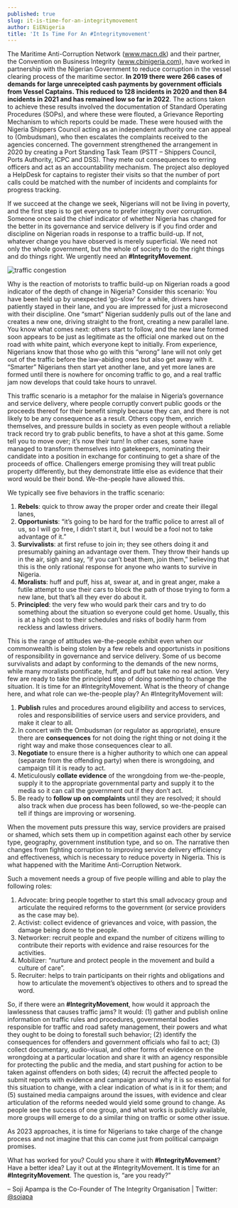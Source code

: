```yaml
---
published: true
slug: it-is-time-for-an-integritymovement
author: EiENigeria
title: 'It Is Time For An #Integritymovement'
---
```

The Maritime Anti-Corruption Network (www.macn.dk) and their partner, the Convention on Business Integrity (www.cbinigeria.com), have worked in partnership with the Nigerian Government to reduce corruption in the vessel clearing process of the maritime sector. **In 2019 there were 266 cases of demands for large unreceipted cash payments by government officials from Vessel Captains. This reduced to 128 incidents in 2020 and then 84 incidents in 2021 and has remained low so far in 2022**. The actions taken to achieve these results involved the documentation of Standard Operating Procedures (SOPs), and where these were flouted, a Grievance Reporting Mechanism to which reports could be made. These were housed with the Nigeria Shippers Council acting as an independent authority one can appeal to (Ombudsman), who then escalates the complaints received to the agencies concerned. The government strengthened the arrangement in 2020 by creating a Port Standing Task Team (PSTT – Shippers Council, Ports Authority, ICPC and DSS). They mete out consequences to erring officers and act as an accountability mechanism. The project also deployed a HelpDesk for captains to register their visits so that the number of port calls could be matched with the number of incidents and complaints for progress tracking.

If we succeed at the change we seek, Nigerians will not be living in poverty, and the first step is to get everyone to prefer integrity over corruption. Someone once said the chief indicator of whether Nigeria has changed for the better in its governance and service delivery is if you find order and discipline on Nigerian roads in response to a traffic build-up. If not, whatever change you have observed is merely superficial. We need not only the whole government, but the whole of society to do the right things and do things right.  We urgently need an **#IntegrityMovement**.

 
 ![traffic congestion]({{site.baseurl}}/media/prose-images/traffic.jpg)

 

Why is the reaction of motorists to traffic build-up on Nigerian roads a good indicator of the depth of change in Nigeria? Consider this scenario: You have been held up by unexpected ‘go-slow’ for a while, drivers have patiently stayed in their lane, and you are impressed for just a microsecond with their discipline. One “smart” Nigerian suddenly pulls out of the lane and creates a new one, driving straight to the front, creating a new parallel lane. You know what comes next: others start to follow, and the new lane formed soon appears to be just as legitimate as the official one marked out on the road with white paint, which everyone kept to initially. From experience, Nigerians know that those who go with this “wrong” lane will not only get out of the traffic before the law-abiding ones but also get away with it. “Smarter” Nigerians then start yet another lane, and yet more lanes are formed until there is nowhere for oncoming traffic to go, and a real traffic jam now develops that could take hours to unravel.

 

This traffic scenario is a metaphor for the malaise in Nigeria’s governance and service delivery, where people corruptly convert public goods or the proceeds thereof for their benefit simply because they can, and there is not likely to be any consequence as a result. Others copy them, enrich themselves, and pressure builds in society as even people without a reliable track record try to grab public benefits, to have a shot at this game. Some tell you to move over; it’s now their turn! In other cases, some have managed to transform themselves into gatekeepers, nominating their candidate into a position in exchange for continuing to get a share of the proceeds of office. Challengers emerge promising they will treat public property differently, but they demonstrate little else as evidence that their word would be their bond. We-the-people have allowed this.

 

 We typically see five behaviors in the traffic scenario:

1. **Rebels**: quick to throw away the proper order and create their illegal lanes,
2. **Opportunists**: “it’s going to be hard for the traffic police to arrest all of us, so I will go free, I didn’t start it, but I would be a fool not to take advantage of it.”
2. **Survivalists**: at first refuse to join in; they see others doing it and presumably gaining an advantage over them. They throw their hands up in the air, sigh and say, “if you can’t beat them, join them,” believing that this is the only rational response for anyone who wants to survive in Nigeria.
3. **Moralists**: huff and puff, hiss at, swear at, and in great anger, make a futile attempt to use their cars to block the path of those trying to form a new lane, but that’s all they ever do about it.
4. **Principled**: the very few who would park their cars and try to do something about the situation so everyone could get home. Usually, this is at a high cost to their schedules and risks of bodily harm from reckless and lawless drivers.  
 

This is the range of attitudes we-the-people exhibit even when our commonwealth is being stolen by a few rebels and opportunists in positions of responsibility in governance and service delivery. Some of us become survivalists and adapt by conforming to the demands of the new norms, while many moralists pontificate, huff, and puff but take no real action. Very few are ready to take the principled step of doing something to change the situation. It is time for an #IntegrityMovement. What is the theory of change here, and what role can we-the-people play? An #IntegrityMovement will:

1. **Publish** rules and procedures around eligibility and access to services, roles and responsibilities of service users and service providers, and make it clear to all.
2. In concert with the Ombudsman (or regulator as appropriate), ensure there are **consequences** for not doing the right thing or not doing it the right way and make those consequences clear to all.
3. **Negotiate** to ensure there is a higher authority to which one can appeal (separate from the offending party) when there is wrongdoing, and campaign till it is ready to act.
4. Meticulously **collate evidence** of the wrongdoing from we-the-people, supply it to the appropriate governmental party and supply it to the media so it can call the government out if they don’t act.
5. Be ready to **follow up on complaints** until they are resolved; it should also track when due process has been followed, so we-the-people can tell if things are improving or worsening.
 

When the movement puts pressure this way, service providers are praised or shamed, which sets them up in competition against each other by service type, geography, government institution type, and so on. The narrative then changes from fighting corruption to improving service delivery efficiency and effectiveness, which is necessary to reduce poverty in Nigeria. This is what happened with the Maritime Anti-Corruption Network.

Such a movement needs a group of five people willing and able to play the following roles:

1. Advocate: bring people together to start this small advocacy group and articulate the required reforms to the government (or service providers as the case may be).
2. Activist: collect evidence of grievances and voice, with passion, the damage being done to the people.
3. Networker: recruit people and expand the number of citizens willing to contribute their reports with evidence and raise resources for the activities.
4. Mobilizer: “nurture and protect people in the movement and build a culture of care”.
5. Recruiter: helps to train participants on their rights and obligations and how to articulate the movement’s objectives to others and to spread the word.
 

So, if there were an **#IntegrityMovement**, how would it approach the lawlessness that causes traffic jams? It would: (1) gather and publish online information on traffic rules and procedures, governmental bodies responsible for traffic and road safety management, their powers and what they ought to be doing to forestall such behavior; (2) identify the consequences for offenders and government officials who fail to act; (3) collect documentary, audio-visual, and other forms of evidence on the wrongdoing at a particular location and share it with an agency responsible for protecting the public and the media, and start pushing for action to be taken against offenders on both sides; (4) recruit the affected people to submit reports with evidence and campaign around why it is so essential for this situation to change, with a clear indication of what is in it for them; and (5) sustained media campaigns around the issues, with evidence and clear articulation of the reforms needed would yield some ground to change. As people see the success of one group, and what works is publicly available, more groups will emerge to do a similar thing on traffic or some other issue.

 

As 2023 approaches, it is time for Nigerians to take charge of the change process and not imagine that this can come just from political campaign promises.

What has worked for you? Could you share it with **#IntegrityMovement**? Have a better idea? Lay it out at the #IntegrityMovement. It is time for an **#IntegrityMovement**. The question is, “are you ready?”


 – Soji Apampa is the Co-Founder of The Integrity Organisation | Twitter: [@sojapa](https://twitter.com/sojapa)